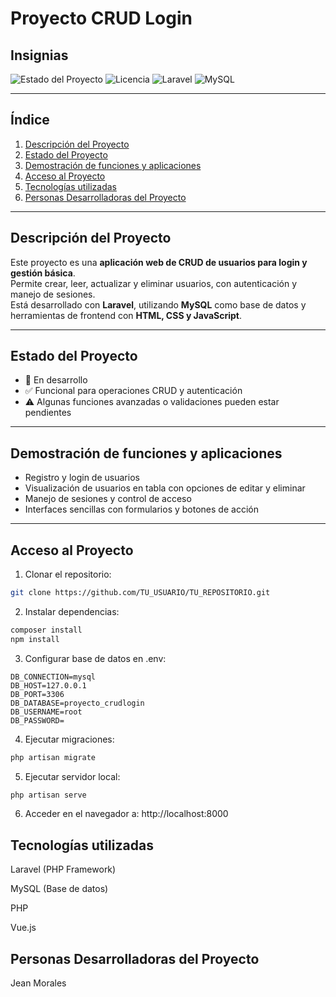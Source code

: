 # Proyecto CRUD Login

## Insignias
![Estado del Proyecto](https://img.shields.io/badge/Estado-En%20desarrollo-yellow)
![Licencia](https://img.shields.io/badge/Licencia-MIT-green)
![Laravel](https://img.shields.io/badge/Tecnología-Laravel-red)
![MySQL](https://img.shields.io/badge/Base%20de%20Datos-MySQL-blue)

---

## Índice
1. [Descripción del Proyecto](#descripción-del-proyecto)
2. [Estado del Proyecto](#estado-del-proyecto)
3. [Demostración de funciones y aplicaciones](#demostración-de-funciones-y-aplicaciones)
4. [Acceso al Proyecto](#acceso-al-proyecto)
5. [Tecnologías utilizadas](#tecnologías-utilizadas)
6. [Personas Desarrolladoras del Proyecto](#personas-desarrolladoras-del-proyecto)


---

## Descripción del Proyecto
Este proyecto es una **aplicación web de CRUD de usuarios para login y gestión básica**.  
Permite crear, leer, actualizar y eliminar usuarios, con autenticación y manejo de sesiones.  
Está desarrollado con **Laravel**, utilizando **MySQL** como base de datos y herramientas de frontend con **HTML, CSS y JavaScript**.  

---

## Estado del Proyecto
- 🚀 En desarrollo  
- ✅ Funcional para operaciones CRUD y autenticación  
- ⚠️ Algunas funciones avanzadas o validaciones pueden estar pendientes  

---

## Demostración de funciones y aplicaciones
- Registro y login de usuarios  
- Visualización de usuarios en tabla con opciones de editar y eliminar  
- Manejo de sesiones y control de acceso  
- Interfaces sencillas con formularios y botones de acción  

---

## Acceso al Proyecto
1. Clonar el repositorio:
```bash
git clone https://github.com/TU_USUARIO/TU_REPOSITORIO.git
```
2. Instalar dependencias:
```bash
composer install
npm install
```
3. Configurar base de datos en .env:
```env
DB_CONNECTION=mysql
DB_HOST=127.0.0.1
DB_PORT=3306
DB_DATABASE=proyecto_crudlogin
DB_USERNAME=root
DB_PASSWORD=
```
4. Ejecutar migraciones:
```bash
php artisan migrate
```
5. Ejecutar servidor local:
```bash
php artisan serve
```
6. Acceder en el navegador a: http://localhost:8000

## Tecnologías utilizadas

Laravel (PHP Framework)

MySQL (Base de datos)

PHP

Vue.js
## Personas Desarrolladoras del Proyecto

Jean Morales

